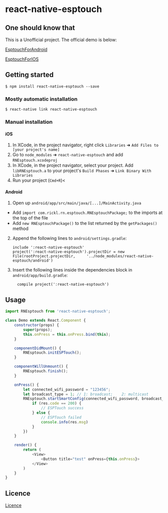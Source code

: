 
# react-native-esptouch

## One should know that
This is a Unofficial project. The official demo is below:

[EsptouchForAndroid](https://github.com/EspressifApp/EsptouchForAndroid)

[EsptouchForIOS](https://github.com/EspressifApp/EsptouchForIOS)

## Getting started

`$ npm install react-native-esptouch --save`

### Mostly automatic installation

`$ react-native link react-native-esptouch`

### Manual installation


#### iOS

1. In XCode, in the project navigator, right click `Libraries` ➜ `Add Files to [your project's name]`
2. Go to `node_modules` ➜ `react-native-esptouch` and add `RNEsptouch.xcodeproj`
3. In XCode, in the project navigator, select your project. Add `libRNEsptouch.a` to your project's `Build Phases` ➜ `Link Binary With Libraries`
4. Run your project (`Cmd+R`)<

#### Android

1. Open up `android/app/src/main/java/[...]/MainActivity.java`
  - Add `import com.rickl.rn.esptouch.RNEsptouchPackage;` to the imports at the top of the file
  - Add `new RNEsptouchPackage()` to the list returned by the `getPackages()` method
2. Append the following lines to `android/settings.gradle`:
  	```
  	include ':react-native-esptouch'
  	project(':react-native-esptouch').projectDir = new File(rootProject.projectDir, 	'../node_modules/react-native-esptouch/android')
  	```
3. Insert the following lines inside the dependencies block in `android/app/build.gradle`:
  	```
      compile project(':react-native-esptouch')
  	```


## Usage
```javascript
import RNEsptouch from 'react-native-esptouch';

class Demo extends React.Component {
	constructor(props) {
		super(props);
		this.onPress = this.onPress.bind(this);
	}

	componentDidMount() {
		RNEsptouch.initESPTouch();
	}

	componentWillUnmount() {
		RNEsptouch.finish();
	}

	onPress() {
		let connected_wifi_password = "123456";
		let broadcast_type = 1;	// 1: broadcast;	2: multicast
		RNEsptouch.startSmartConfig(connected_wifi_password, broadcast_type).then((res) => {
			if (res.code == 200) {
				// ESPTouch success
			} else {
				// ESPTouch failed
				console.info(res.msg)
			}
		})
	}

	render() {
		return (
			<View>
				<Button title="test" onPress={this.onPress}>
			</View>
		)
	}
}

```
## Licence
[Licence](https://github.com/EspressifApp/EsptouchForIOS)
